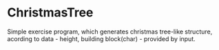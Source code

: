 # ChristmasTree

Simple exercise program, which generates christmas tree-like structure, acording to data - height, building block(char) - provided by input.

